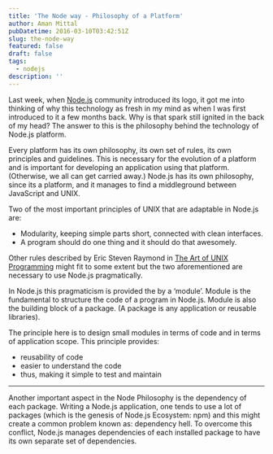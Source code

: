 ```yaml
---
title: 'The Node way - Philosophy of a Platform'
author: Aman Mittal
pubDatetime: 2016-03-10T03:42:51Z
slug: the-node-way
featured: false
draft: false
tags:
  - nodejs
description: ''
---
```


Last week, when [Node.js](https://nodejs.org/en/blog/) community introduced its logo, it got me into thinking of why this technology as fresh in my mind as when I was first introduced to it a few months back. Why is that spark still ignited in the back of my head? The answer to this is the philosophy behind the technology of Node.js platform.

Every platform has its own philosophy, its own set of rules, its own principles and guidelines. This is necessary for the evolution of a platform and is important for developing an application using that platform. (Otherwise, we all can get carried away.) Node.js has its own philosophy, since its a platform, and it manages to find a middleground between JavaScript and UNIX.

Two of the most important principles of UNIX that are adaptable in Node.js are:

- Modularity, keeping simple parts short, connected with clean interfaces.
- A program should do one thing and it should do that awesomely.

Other rules described by Eric Steven Raymond in [The Art of UNIX Programming](http://www.catb.org/esr/writings/taoup/html/index.html) might fit to some extent but the two aforementioned are necessary to use Node.js pragmatically.

In Node.js this pragmaticism is provided the by a ‘module’. Module is the fundamental to structure the code of a program in Node.js. Module is also the building block of a package. (A package is any application or reusable libraries).

The principle here is to design small modules in terms of code and in terms of application scope. This principle provides:

- reusability of code
- easier to understand the code
- thus, making it simple to test and maintain

---

Another important aspect in the Node Philosophy is the dependency of each package. Writing a Node.js application, one tends to use a lot of packages (which is the genesis of Node.js Ecosystem: npm) and this might create a common problem known as: dependency hell. To overcome this conflict, Node.js manages dependencies of each installed package to have its own separate set of dependencies.
